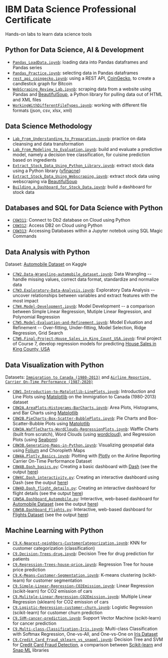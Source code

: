 # IBM Data Science Professional Certificate
Hands-on labs to learn data science tools

## Python for Data Science, AI & Development
- [`Pandas_LoadData.ipynb`](Pandas_LoadData.ipynb): loading data into Pandas dataframes and Pandas series  
- [`Pandas_Practice.ipynb`](Pandas_Practice.ipynb): selecting data in Pandas dataframes
- [`rest_api_coingecko.ipynb`](rest_api_coingecko.ipynb): using a REST API, [CoinGecko](https://www.coingecko.com/en/api), to create a candlestick graph for Bitcoin 
- [`WebScraping_Review_Lab.ipynb`](WebScraping_Review_Lab.ipynb): scraping data from a website using Pandas and [BeautifulSoup](https://www.crummy.com/software/BeautifulSoup/bs4/doc/), a Python library for pulling data out of HTML and XML files
- [`WorkingWithDifferentFileTypes.ipynb`](WorkingWithDifferentFileTypes.ipynb): working with different file formats (json, csv, xlsx, xml) 

## Data Science Methodology
- [`Lab_From_Understanding_to_Preparation.ipynb`](Lab_From_Understanding_to_Preparation.ipynb): practice on data cleansing and data transformation
- [`Lab_From_Modeling_to_Evaluation.ipynb`](Lab_From_Modeling_to_Evaluation.ipynb): build and evaluate a predictive model, namely a decision tree classification, for cuisine prediction based on ingredients
- [`Extract_Stock_Data_Using_Python_Library.ipynb`](Extract_Stock_Data_Using_Python_Library.ipynb): extract stock data using a Python library ([yfinacne](https://aroussi.com/post/python-yahoo-finance))
- [`Extract_Stock_Data_Using_Webscraping.ipynb`](Extract_Stock_Data_Using_Webscraping.ipynb): extract stock data using webscraping via [BeautifulSoup](https://www.crummy.com/software/BeautifulSoup/bs4/doc/)
- [`Building_a_Dashboard_for_Stock_Data.ipynb`](Building_a_Dashboard_for_Stock_Data.ipynb): build a dashboard for stock data

## Databases and SQL for Data Science with Python
- [`C6W311`](C6-Week3-1-1-Connecting-v4-py.ipynb): Connect to Db2 database on Cloud using Python
- [`C6W312`](C6-Week3-1-2-Querying-v4-py.ipynb): Access DB2 on Cloud using Python
- [`C6W313`](C6-Week3-1-3-SQLmagic-v3-py.ipynb): Accessing Databases within a Jupyter notebok using SQL Magic Commands 

## Data Analysis with Python
Dataset: [Automobile Dataset](https://www.kaggle.com/datasets/toramky/automobile-dataset) on Kaggle
- [`C7W2.Data-Wrangling-automobile_dataset.ipynb`](C7W2.Data-Wrangling-automobile_dataset.ipynb): Data Wrangling -- handle missing values, correct data format, standardize and normalize data 
- [`C7W3.Exploratory-Data-Analysis.ipynb`](C7W3.Exploratory-Data-Analysis.ipynb): Exploratory Data Analysis -- uncover relationships between variables and extract features with the most impact
- [`C7W4.Model-Development.ipynb`](C7W4.Model-Development.ipynb): Model Development -- a comparison between Simple Linear Regression, Mutiple Linear Regression, and Polynomial Regression
- [`C7W5.Model-Evaluation-and-Refinement.ipynb`](C7W5.Model-Evaluation-and-Refinement.ipynb): Model Evluation and Refinement -- Over-fitting, Under-fitting,  Model Selection, Ridge Regression, Grid Search
- [`C7W6.Final-Project-House_Sales_in_King_Count_USA.ipynb`](C7W6.Final-Project-House_Sales_in_King_Count_USA.ipynb): final project of Course 7, develop regression models for predicting [House Sales in King County, USA](https://www.kaggle.com/datasets/harlfoxem/housesalesprediction?utm_medium=Exinfluencer&utm_source=Exinfluencer&utm_content=000026UJ&utm_term=10006555&utm_id=NA-SkillsNetwork-wwwcourseraorg-SkillsNetworkCoursesIBMDeveloperSkillsNetworkDA0101ENSkillsNetwork20235326-2022-01-01)

## Data Visualization with Python 
Datasets:
[`Immigration to Canada (1980-2013)`](https://cf-courses-data.s3.us.cloud-object-storage.appdomain.cloud/IBMDeveloperSkillsNetwork-DV0101EN-SkillsNetwork/Data%20Files/Canada.xlsx?utm_medium=Exinfluencer&utm_source=Exinfluencer&utm_content=000026UJ&utm_term=10006555&utm_id=NA-SkillsNetwork-Channel-SkillsNetworkCoursesIBMDeveloperSkillsNetworkDV0101ENSkillsNetwork20297740-2021-01-01) and 
[`Airline Reporting Carrier On-Time Performance (1987-2020)`](https://developer.ibm.com/exchanges/data/all/airline/?utm_medium=Exinfluencer&utm_source=Exinfluencer&utm_content=000026UJ&utm_term=10006555&utm_id=NA-SkillsNetwork-Channel-SkillsNetworkCoursesIBMDeveloperSkillsNetworkDV0101ENSkillsNetwork970-2022-01-01&cm_mmc=Email_Newsletter-_-Developer_Ed%2BTech-_-WW_WW-_-SkillsNetwork-Courses-IBMDeveloperSkillsNetwork-DV0101EN-SkillsNetwork-20297740&cm_mmca1=000026UJ&cm_mmca2=10006555&cm_mmca3=M12345678&cvosrc=email.Newsletter.M12345678&cvo_campaign=000026UJ)
- [`C8W1.Introduction-to-Matplotlib-LinePlots.ipynb`](C8W1.Introduction-to-Matplotlib-and-LinePlots.ipynb): Introduction and Line Plots using [Matplotlib](https://matplotlib.org/stable/gallery/index) on the Immigration to Canada (1980-2013) dataset 
- [`C8W2A.AreaPlots-Histograms-BarCharts.ipynb`](C8W2A.Exercise-AreaPlots-Histograms-and-BarCharts.ipynb): Area Plots, Histograms, and Bar Charts using [Matplotlib](https://matplotlib.org/stable/gallery/index)
- [`C8W2B.PieCharts-Box-Scatter-BubblePlots.ipynb`](C8W2B.Exercise-PieCharts-BoxPlots-ScatterPlots-and-BubblePlots.ipynb): Pie Charts and Box-Scatter-Bubble Plots using [Matplotlib](https://matplotlib.org/stable/gallery/index)
- [`C8W3A.WaffleCharts-WordClouds-RegressionPlots.ipynb`](C8W3A.Exercise-Waffle-Charts-Word-Clouds-and-Regression-Plots.ipynb): Waffle Charts (built from scratch), Word Clouds (using [wordcloud](http://amueller.github.io/word_cloud/)), and Regression Plots (using [Seaborn](https://seaborn.pydata.org/examples/index.html))
- [`C8W3B.Generating-Maps-in-Python.ipynb`](C8W3B.Exercise-Generating-Maps-in-Python.ipynb): Visualizing geospatial data using [Folium](https://github.com/python-visualization/folium) and Choropleth Maps 
- [`C8W4A.Plotly_Basics.ipynb`](C8W4A.Plotly_Basics.ipynb): Plotting with [Plotly](https://plotly.com/python/) on the Airline Reporting Carrier On-Time Performance Dataset
- [`C8W4B.Dash_basics.py`](C8W4B.Dash_basics.py): Creating a basic dashboard with [Dash](https://dash.gallery/Portal/) (see the output [here](C8W4B.Dash_basics.png))
- [`C8W4C.Dash_interactivity.py`](C8W4C.Dash_interactivity.py): Creating an interactive dashboard using Dash (see the output [here](C8W4C.Dash_interactivity.png))
- [`C8W4D.Dash_flight_details.py`](C8W4D.Dash_interactive_flight_details.py): Creating an interactive dashboard for flight details (see the output [here](C8W4D.Dash_interactive_flight_details.png))
- [`C8W5A.Dashboard_Automobile.py`](C8W5A.Dashboard_Automobile.py): Interactive, web-based dashboard for [Automobile Dataset](https://www.kaggle.com/datasets/toramky/automobile-dataset) (see the output [here](C8W5A.Dashboard_Automobile.png))
- [`C8W5B.Dashboard_Flights.py`](C8W5B.Dashboard_Flights.py): Interactive, web-based dashboard for [Flights Dataset](https://developer.ibm.com/exchanges/data/all/airline/?utm_medium=Exinfluencer&utm_source=Exinfluencer&utm_content=000026UJ&utm_term=10006555&utm_id=NA-SkillsNetwork-Channel-SkillsNetworkCoursesIBMDeveloperSkillsNetworkDV0101ENSkillsNetwork970-2022-01-01&cm_mmc=Email_Newsletter-_-Developer_Ed%2BTech-_-WW_WW-_-SkillsNetwork-Courses-IBMDeveloperSkillsNetwork-DV0101EN-SkillsNetwork-20297740&cm_mmca1=000026UJ&cm_mmca2=10006555&cm_mmca3=M12345678&cvosrc=email.Newsletter.M12345678&cvo_campaign=000026UJ) (see the output [here](C8.Final_Assignment.png))

## Machine Learning with Python
- [`C9.K-Nearest-neighbors-CustomerCategorization.ipynb`](C9.K-Nearest-neighbors-CustomerCategorization.ipynb): KNN for customer categorization (classification)
- [`C9.Decision-Trees-drug.ipynb`](C9.Decision-Trees-drug.ipynb): Decision Tree for drug prediction for patients
- [`C9.Regression-Trees-house-price.ipynb`](C9.Regression-Trees-house-price.ipynb): Regression Tree for house price prediction 
- [`C9.K-Means-Customer-Segmentation.ipynb`](C9.K-Means-Customer-Segmentation.ipynb): K-means clustering (scikit-learn) for customer segmentation
- [`C9.Simple-Linear-Regression-CO2Emission.ipynb`](C9.Simple-Linear-Regression-CO2Emission.ipynb): Linear Regression (scikit-learn) for CO2 emission of cars
- [`C9.Mulitple-Linear-Regression-CO2Emission.ipynb`](C9.Mulitple-Linear-Regression-CO2Emission.ipynb): Multiple Linear Regression (sklearn) for CO2 emission of cars
- [`C9.Logistic-Regression-customer-churn.ipynb`](C9.Logistic-Regression-customer-churn.ipynb): Logistic Regression (scikit-learn) for customer churn prediction
- [`C9.SVM-cancer-prediction.ipynb`](C9.SVM-cancer-prediction.ipynb): Support Vector Machine (scikit-learn) for cancer prediction
- [`C9.Multi-class-Classification-Iris.ipynb`](C9.Multi-class-Classification-Iris.ipynb): Multi-class Classification with Softmax Regression, One-vs-All, and One-vs-One on [Iris Dataset](https://archive.ics.uci.edu/ml/datasets/iris)
- [`C9.Credit_Card_Fraud_sklearn_vs_snapml.ipynb`](C9.Credit_Card_Fraud_sklearn_vs_snapml.ipynb): Decision Tree and SVM for [Credit Card Fraud Detection](https://www.kaggle.com/datasets/mlg-ulb/creditcardfraud), a comparison between [Scikit-learn](https://scikit-learn.org/stable/) and [Snap ML](https://www.zurich.ibm.com/snapml/) libraries
